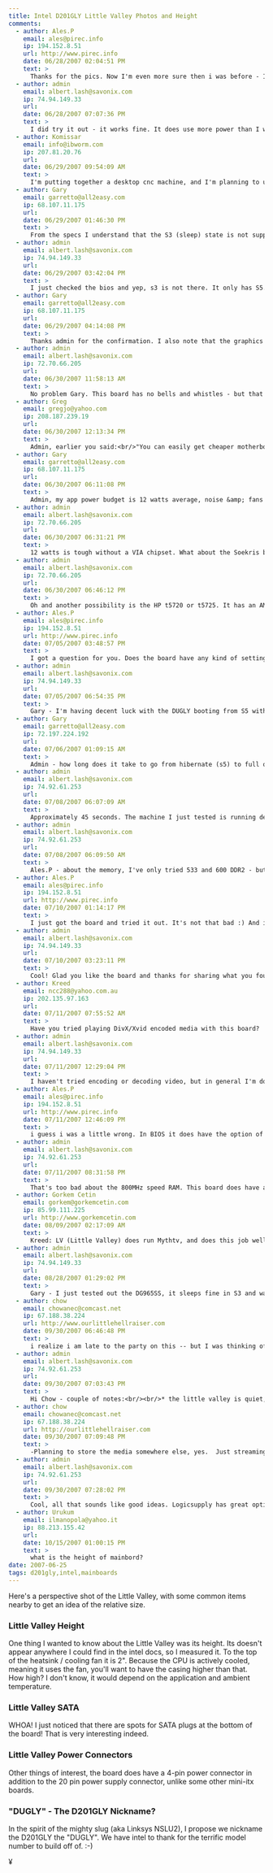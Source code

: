 ```yaml
---
title: Intel D201GLY Little Valley Photos and Height
comments:
  - author: Ales.P
    email: ales@pirec.info
    ip: 194.152.8.51
    url: http://www.pirec.info
    date: 06/28/2007 02:04:51 PM
    text: >
      Thanks for the pics. Now I'm even more sure then i was before - I am so going to get this baby :)<br/><br/>As for the nickname, I like your suggestion but i think Little Valley is more of a "bling bling" name that goes with this board and is therefor better.<br/><br/>Did you by any chance try it out? :)
  - author: admin
    email: albert.lash@savonix.com
    ip: 74.94.149.33
    url:
    date: 06/28/2007 07:07:36 PM
    text: >
      I did try it out - it works fine. It does use more power than I would like to see: around 25 watts. You can easily get cheaper motherboards that use less power, but they aren't mini-itx.
  - author: Komissar
    email: info@ibworm.com
    ip: 207.81.20.76
    url:
    date: 06/29/2007 09:54:09 AM
    text: >
      I'm putting together a desktop cnc machine, and I'm planning to use this unit because of its size and it has a parallel port. Linux Ubuntu will be the os of choice. However I'm not sure about the processor, can it be swapped out with a faster cpu, and if it can which would you recommend?
  - author: Gary
    email: garretto@all2easy.com
    ip: 68.107.11.175
    url:
    date: 06/29/2007 01:46:30 PM
    text: >
      From the specs I understand that the S3 (sleep) state is not supported on the Little Valley board. Anyone tested this yet?
  - author: admin
    email: albert.lash@savonix.com
    ip: 74.94.149.33
    url:
    date: 06/29/2007 03:42:04 PM
    text: >
      I just checked the bios and yep, s3 is not there. It only has S5.
  - author: Gary
    email: garretto@all2easy.com
    ip: 68.107.11.175
    url:
    date: 06/29/2007 04:14:08 PM
    text: >
      Thanks admin for the confirmation. I also note that the graphics supports directx 7 and not 9. For my app this is not turning out to be a bargain.
  - author: admin
    email: albert.lash@savonix.com
    ip: 72.70.66.205
    url:
    date: 06/30/2007 11:58:13 AM
    text: >
      No problem Gary. This board has no bells and whistles - but that's why I like it!! :-) Do you need mini-itx for your application? What about noise level, does it need to be silent? What about networking? Are you building a set top box? MythTV? Gaming cube?<br/><br/>For me, I need good networking and low power consumption. I've also used the VIA EPIA-EN12000EG with good results, but I found out too late that the onboard nic, the via VT6122 doesn't support the ALTQ queueing algorithm (as used in pfsense). But it is supported by FreeBSD so I can at least use it with m0n0wall. That board is 3X as expensive as the little valley.
  - author: Greg
    email: gregjo@yahoo.com
    ip: 208.187.239.19
    url:
    date: 06/30/2007 12:13:34 PM
    text: >
      Admin, earlier you said:<br/>"You can easily get cheaper motherboards that use less power, but they aren’t mini-itx."<br/><br/>Can you elaborate on that a little. Size doesn't matter to me. I want to set up a low-volume web server. I just need fairly low power and low cost is good too. The "DUGLY" looks enticing....but I can go with a larger form-factor. What can you recommend?
  - author: Gary
    email: garretto@all2easy.com
    ip: 68.107.11.175
    url:
    date: 06/30/2007 06:11:08 PM
    text: >
      Admin, my app power budget is 12 watts average, noise &amp; fans ok, minimal networking and tough environmentals. Any bd with VIA chipsets conflict with my PCI bd. I'm entering sleep state to get low average power, hibernate reboots too slow. Good thing I read the DUGLY specs closely. Maybe Intel will get the word and improve this bd to fill some of the holes.
  - author: admin
    email: albert.lash@savonix.com
    ip: 72.70.66.205
    url:
    date: 06/30/2007 06:31:21 PM
    text: >
      12 watts is tough without a VIA chipset. What about the Soekris boards? It might be difficult to find a case for one of those and a pci card, though the soekris case is designed to fit some pci cards.<br/><br/><a href="http://www.soekris.com/" rel="nofollow">http://www.soekris.com/</a><br/><br/>The Soekris boards are a little pricey, but are well designed for their purpose.<br/><br/>Another idea would be the intel D915PCYL, available from Centrix International. I've done a lot of business with them and find them to be reliable.<br/><br/><a href="http://centrix-intl.com/details.asp?productid=2608" rel="nofollow">http://centrix-intl.com/details.asp?productid=2608</a><br/><br/>I haven't used this board yet, but plan to give it a try at some point. I doubt you'd be able to find a processor for it that can go under 12 watts, so you'd have to use sleep to save power.
  - author: admin
    email: albert.lash@savonix.com
    ip: 72.70.66.205
    url:
    date: 06/30/2007 06:46:12 PM
    text: >
      Oh and another possibility is the HP t5720 or t5725. It has an AMD Geode and uses very little power. It also has a PCI expansion option.
  - author: Ales.P
    email: ales@pirec.info
    ip: 194.152.8.51
    url: http://www.pirec.info
    date: 07/05/2007 03:48:57 PM
    text: >
      I got a question for you. Does the board have any kind of setting in the bios for the RAM, s that you could set a lower voltage and frequency or anything...<br/><br/>I am wondering if a DDR2-800 2.1V 1GB stick would work with DUGLY...
  - author: admin
    email: albert.lash@savonix.com
    ip: 74.94.149.33
    url:
    date: 07/05/2007 06:54:35 PM
    text: >
      Gary - I'm having decent luck with the DUGLY booting from S5 with wake-on-lan, and otherwise am having a heck of a time finding any board that will successfully boot from wake on lan from S3. If you find one, let me know!!
  - author: Gary
    email: garretto@all2easy.com
    ip: 72.197.224.192
    url:
    date: 07/06/2007 01:09:15 AM
    text: >
      Admin - how long does it take to go from hibernate (s5) to full operation with wake-on-lan?
  - author: admin
    email: albert.lash@savonix.com
    ip: 74.92.61.253
    url:
    date: 07/08/2007 06:07:09 AM
    text: >
      Approximately 45 seconds. The machine I just tested is running debian, and it took about 40 seconds to appear on the LAN. I was scanning the network repeatedly using nmap -sP 192.168.0.0/24, and then once it appeared I tried to login via ssh and was successful.
  - author: admin
    email: albert.lash@savonix.com
    ip: 74.92.61.253
    url:
    date: 07/08/2007 06:09:50 AM
    text: >
      Ales.P - about the memory, I've only tried 533 and 600 DDR2 - but the little valley's bios are pretty limited anyway:<br/><br/><a href="http://www.docunext.com/blog/2007/07/d201gly-little-valley-bios.html" rel="nofollow">http://www.docunext.com/blog/2007/07/d201gly-little-valley-bios.html</a>
  - author: Ales.P
    email: ales@pirec.info
    ip: 194.152.8.51
    url: http://www.pirec.info
    date: 07/10/2007 01:14:17 PM
    text: >
      I just got the board and tried it out. It's not that bad :) And it has some memory settings. you can adjust speed (up to 800) and timings, so i have no problem with my stick i mentioned earlier :) And it isn't that loud, considering the little fan on the board.
  - author: admin
    email: albert.lash@savonix.com
    ip: 74.94.149.33
    url:
    date: 07/10/2007 03:23:11 PM
    text: >
      Cool! Glad you like the board and thanks for sharing what you found about the memory speed settings. I agree - the fan really isn't too loud.
  - author: Kreed
    email: ncc288@yahoo.com.au
    ip: 202.135.97.163
    url:
    date: 07/11/2007 07:55:52 AM
    text: >
      Have you tried playing DivX/Xvid encoded media with this board?  How well does it perform?  I am not expecting it to play 1080p H.264 encoded media, but am hoping it will do well with standard DivX/Xvid.  I am thinking of getting one to serve as a DivX/Xvid player with MythTV.
  - author: admin
    email: albert.lash@savonix.com
    ip: 74.94.149.33
    url:
    date: 07/11/2007 12:29:04 PM
    text: >
      I haven't tried encoding or decoding video, but in general I'm doubtful this board will be appropriate for MythTV. It only has a VGA out - no DVI or S-Video. :-(
  - author: Ales.P
    email: ales@pirec.info
    ip: 194.152.8.51
    url: http://www.pirec.info
    date: 07/11/2007 12:46:09 PM
    text: >
      i guess i was a little wrong. In BIOS it does have the option of setting a 800MHz speed of RAM, but unfortunately it doesn't work. 667MHz works thou. I'm guessing it's the max voltage (of RAM) limitation of the board. But, hey, as long as it works... ;)<br/><br/>P.S.<br/>After a few benchmarks, i found the performance of the board to be somehow in the range of Athlon XP and a motherboard with nForce2 chipset. I'd say that's pretty cool for the price of the board.<br/><br/>Although, the integrated graphic card is a class of it's own :) (DX7 Not-FTW)<br/><br/>But I still love the "little valley" board ;)
  - author: admin
    email: albert.lash@savonix.com
    ip: 74.92.61.253
    url:
    date: 07/11/2007 08:31:58 PM
    text: >
      That's too bad about the 800MHz speed RAM. This board does have a lot of potential for the price, size, and power consumption. My favorite thing is the 512kb L2 cache!
  - author: Gorkem Cetin
    email: gorkem@gorkemcetin.com
    ip: 85.99.111.225
    url: http://www.gorkemcetin.com
    date: 08/09/2007 02:17:09 AM
    text: >
      Kreed: LV (Little Valley) does run Mythtv, and does this job well. I was able to play DivX/XVID videos either.  1080p is not possible I am afraid.<br/><br/>All in all, the performance is very good for such a nice card. I believe 512Mb cache makes a difference.
  - author: admin
    email: albert.lash@savonix.com
    ip: 74.94.149.33
    url:
    date: 08/28/2007 01:29:02 PM
    text: >
      Gary - I just tested out the DG965SS, it sleeps fine in S3 and wakes up via WOL with a DSDT fix, 5 seconds to resume, 3 watts in sleep. Although its using 75 watts at idle, I've ordered a new cpu and plan to change the storage system.<br/><br/><a href="http://www.docunext.com/blog/2007/08/intel-dg965ss.html" rel="nofollow">http://www.docunext.com/blog/2007/08/intel-dg965ss.html</a>
  - author: chow
    email: chowanec@comcast.net
    ip: 67.188.38.224
    url: http://www.ourlittlehellraiser.com
    date: 09/30/2007 06:46:48 PM
    text: >
      i realize i am late to the party on this -- but I was thinking of picking this up and running ubuntu on it as a second (and hopefully very quiet) media pc.  the 'hdd' i am going to use is a 4gb flash drive installed on the ide slot on the board.  then i'll use nas to stream music (mostly, if not exclusively) to the system which will be connected to a stereo.  don't need any bells and whistles, to be honest... no monitor will even be used (i'll remote into it when i need to).<br/><br/>think it's safe to use this board?
  - author: admin
    email: albert.lash@savonix.com
    ip: 74.92.61.253
    url:
    date: 09/30/2007 07:03:43 PM
    text: >
      Hi Chow - couple of notes:<br/><br/>* the little valley is quiet, but not silent<br/>* flash won't like too many writes, you are planning to store the media on another networked device?<br/>* 4GB is pricey for flash, you might try a different distro on a smaller flash drive - imedialinux, damnsmalllinux, or voyage linux<br/>* what interface are you planning to control the playback of the media?
  - author: chow
    email: chowanec@comcast.net
    ip: 67.188.38.224
    url: http://ourlittlehellraiser.com
    date: 09/30/2007 07:09:48 PM
    text: >
      -Planning to store the media somewhere else, yes.  Just streaming to it from the Little Valley machine.<br/>-Was going to VNC into the box when i need to setup playlists, etc.  Would use a second computer for that.<br/>-The flash disc was ONLY going to contain the operating system and relevant apps (media player, vnc mostly).  The 4gb is just for the OS.  I'm pretty sure I can get away with a 1gb flash for that, but I was 'future proofing."<br/><br/>LogicSupply.com has some relatively low-cost options: <a href="http://www.logicsupply.com/products/lv_5677" rel="nofollow">http://www.logicsupply.com/products/lv_5677</a><br/><br/>thanks.
  - author: admin
    email: albert.lash@savonix.com
    ip: 74.92.61.253
    url:
    date: 09/30/2007 07:28:02 PM
    text: >
      Cool, all that sounds like good ideas. Logicsupply has great options, but I feel their prices are a little steep, deservedly so, their service is reliable.<br/><br/>The little valley is cheap, but you'll need a power supply and RAM too. I recently setup an ALIX board, which comes with 256mb of ram and an on board power supply. You can also use compact flash right on the alix board instead of having to get an adapter or use the more expensive disk-on-module. The issue is that most newer distros expect udma, which only some CF cards have.<br/><br/>Here's some info on the ALIX board I have running:<br/><a href="http://www.docunext.com/blog/2007/07/alix.html" rel="nofollow">http://www.docunext.com/blog/2007/07/alix.html</a><br/><br/>I should also mention the ALIX is completely silent, no fan is necessary, and it only uses 5 watts versus 25+ for the little valley. The little valley is much more powerful, but doesn't sound like you'll need it.
  - author: Urukum
    email: ilmanopola@yahoo.it
    ip: 88.213.155.42
    url:
    date: 10/15/2007 01:00:15 PM
    text: >
      what is the height of mainbord?
date: 2007-06-25
tags: d201gly,intel,mainboards
---
```


Here's a perspective shot of the Little Valley, with some common items nearby to get an idea of the relative size.



<h3>Little Valley Height</h3>

One thing I wanted to know about the Little Valley was its height. Its doesn't appear anywhere I could find in the intel docs, so I measured it. To the top of the heatsink / cooling fan it is 2". Because the CPU is actively cooled, meaning it uses the fan, you'll want to have the casing higher than that. How high? I don't know, it would depend on the application and ambient temperature.

<h3>Little Valley SATA</h3>

WHOA! I just noticed that there are spots for SATA plugs at the bottom of the board! That is very interesting indeed.
<h3>Little Valley Power Connectors</h3>

Other things of interest, the board does have a 4-pin power connector in addition to the 20 pin power supply connector, unlike some other mini-itx boards.

<h3>"DUGLY" - The D201GLY Nickname?</h3>

In the spirit of the mighty slug (aka Linksys NSLU2), I propose we nickname the D201GLY the "DUGLY". We have intel to thank for the terrific model number to build off of. :-)

¥

